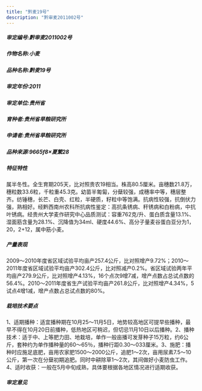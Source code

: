 ```yaml
---
title: "黔麦19号"
description: "黔审麦2011002号"
---
```

##### 审定编号:黔审麦2011002号

##### 作物名称:小麦

##### 品种名称:黔麦19号

##### 审定年份:2011

##### 审定单位:贵州省

##### 育种者:贵州省旱粮研究所

##### 申请者:贵州省旱粮研究所

##### 品种来源:9665f8&times;夏繁28

##### 特征特性
属半冬性。全生育期205天，比对照贵农19相当。株高80.5厘米。亩穗数21.8万，穗粒数33.6粒，千粒重45.3克。幼苗半匍匐，分蘖较强，成穗率中等，穗层整齐。纺锤穗，长芒、白壳、红粒，半硬质，籽粒中等饱满。抗病性较强，抗倒伏力强，熟相好。经黔西南州农科所抗病性鉴定：高抗条锈病、秆锈病和白粉病，中抗叶锈病。经贵州大学麦作研究中心品质测试：容重762克/升、蛋白质含量13.1%、湿面筋含量为28.1%、沉降值为34ml、硬度44.6%、高分子量麦谷蛋白亚分为1，20，2+12，属中筋小麦。

##### 产量表现
2009～2010年度省区域试验平均亩产257.4公斤，比对照增产9.72%；2010～2011年度省区域试验平均亩产302.4公斤，比对照减产0.2%。省区域试验两年平均亩产279.9公斤，比对照增产4.13%，16个点次9增7减，增产点数占总试点数的56.4%。2010～2011年度省生产试验平均亩产261.8公斤，比对照增产4.34%，5试点4增1减，增产点数占总试点数的80%。

##### 栽培技术要点
1、适期播种：适宜播种期在10月25～11月5日，地势较高地区可提早些播种，最早不得在10月20日前播种，低热地区可稍迟，但切忌11月10日以后播种。2、播种技术：适于中、上等肥力田、地栽培，单作一般亩播可发芽种子15万粒，约6公斤，套种约为单作播种量的60～65％，播种行距0.30～033厘米。3、施肥：播种时应施足底肥，亩用农家肥1500～2000公斤，追肥1～2次，亩用尿素7.5～10公斤，第一次在分蘖初期追肥。同时中耕除草1～2次，其间做好小麦防虫工作。4、适时收获：一般在5月中旬成熟，具体要根据各地区情况进行适期收获。

##### 审定意见

